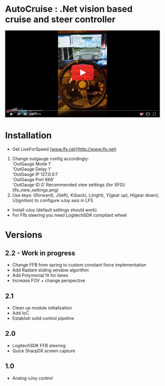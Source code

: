 AutoCruise
: .Net vision based cruise and steer controller
=========================================================

[![youtube link](youtube_movie_link_image.jpg)](https://www.youtube.com/watch?v=MKALTq9Zse0)

# Installation
* Get LiveForSpeed [www.lfs.net](http://www.lfs.net)
1. Change outgauge config accordingly:  
'OutGauge Mode 1'  
'OutGauge Delay 1'  
'OutGauge IP 127.0.0.1'  
'OutGauge Port 666'  
'OutGauge ID 0'
Recommended view settings (for XFG):
(lfs_view_settings.png)
2. Use keys: I(forward), J(left), K(back), L(right), Y(gear up), H(gear down), U(ignition) to configure vJoy axis in LFS
* Install vJoy (default settings should work)
* For Ffb steering you need LogitechSDK compliant wheel

# Versions

## 2.2 - Work in progress
- Change FFB from spring to custom constant force implementation
- Add Radiant sliding window algorithm
- Add Polymonial fit for lanes
- Increase FOV + change perspective

## 2.1
+ Clean up module initialization
+ Add IoC
+ Establish solid control pipeline

## 2.0
+ LogitechSDK FFB steering
+ Quick SharpDX screen capture

## 1.0
+ Analog vJoy control